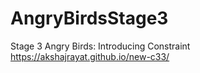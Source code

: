 # AngryBirdsStage3
Stage 3 Angry Birds: Introducing Constraint
https://akshajrayat.github.io/new-c33/
